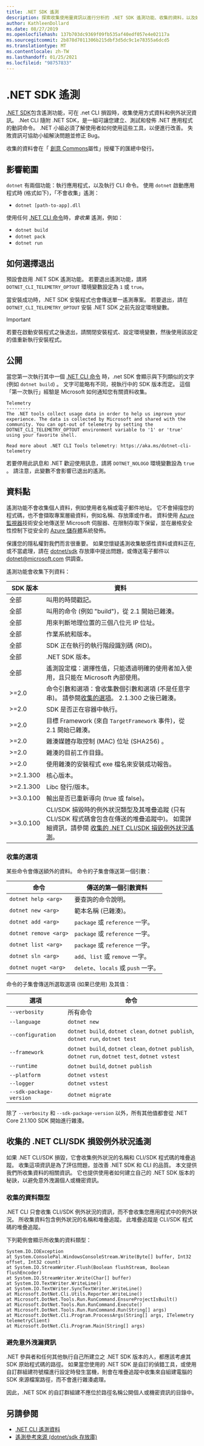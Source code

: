 ```yaml
---
title: .NET SDK 遙測
description: 探索收集使用量資訊以進行分析的 .NET SDK 遙測功能、收集的資料，以及如何停用。
author: KathleenDollard
ms.date: 08/27/2019
ms.openlocfilehash: 137b703dc9369f09fb535af40edf057e4e02117a
ms.sourcegitcommit: 2b878d7011306b215dbf3d5dc9c1e78355a6dcd5
ms.translationtype: MT
ms.contentlocale: zh-TW
ms.lasthandoff: 01/25/2021
ms.locfileid: "98757833"
---
```

# <a name="net-sdk-telemetry"></a>.NET SDK 遙測

[.NET SDK](index.md)包含遙測功能，可在 .net CLI 損毀時，收集使用方式資料和例外狀況資訊。 .Net CLI 隨附 .NET SDK，是一組可讓您建立、測試和發佈 .NET 應用程式的動詞命令。 .NET 小組必須了解使用者如何使用這些工具，以便進行改善。 失敗資訊可協助小組解決問題並修正 Bug。

收集的資料會在「 [創意 Commons](https://creativecommons.org/licenses/by/4.0/)屬性」授權下的匯總中發行。

## <a name="scope"></a>影響範圍

`dotnet` 有兩個功能：執行應用程式，以及執行 CLI 命令。 使用 `dotnet` 啟動應用程式時 (格式如下)，「不會收集」遙測：

- `dotnet [path-to-app].dll`

使用任何 [.NET CLI 命令](index.md)時，*會收集* 遙測，例如：

- `dotnet build`
- `dotnet pack`
- `dotnet run`

## <a name="how-to-opt-out"></a>如何選擇退出

預設會啟用 .NET SDK 遙測功能。 若要退出遙測功能，請將 `DOTNET_CLI_TELEMETRY_OPTOUT` 環境變數設定為 `1` 或 `true`。

當安裝成功時，.NET SDK 安裝程式也會傳送單一遙測專案。 若要退出，請在 `DOTNET_CLI_TELEMETRY_OPTOUT` 安裝 .NET SDK 之前先設定環境變數。

> [!IMPORTANT]
> 若要在啟動安裝程式之後退出，請關閉安裝程式、設定環境變數，然後使用該設定的值重新執行安裝程式。

## <a name="disclosure"></a>公開

當您第一次執行其中一個 [.NET CLI 命令](index.md) 時，.net SDK 會顯示與下列類似的文字 (例如 `dotnet build`) 。 文字可能略有不同，視執行中的 SDK 版本而定。 這個「第一次執行」經驗是 Microsoft 如何通知您有關資料收集。

```console
Telemetry
---------
The .NET tools collect usage data in order to help us improve your experience. The data is collected by Microsoft and shared with the community. You can opt-out of telemetry by setting the DOTNET_CLI_TELEMETRY_OPTOUT environment variable to '1' or 'true' using your favorite shell.

Read more about .NET CLI Tools telemetry: https://aka.ms/dotnet-cli-telemetry
```

若要停用此訊息和 .NET 歡迎使用訊息，請將 `DOTNET_NOLOGO` 環境變數設為 `true` 。 請注意，此變數不會影響已退出的遙測。

## <a name="data-points"></a>資料點

遙測功能不會收集個人資料，例如使用者名稱或電子郵件地址。 它不會掃描您的程式碼，也不會擷取專案層級資料，例如名稱、存放庫或作者。 資料使用 [Azure 監視器](https://azure.microsoft.com/services/monitor/)技術安全地傳送至 Microsoft 伺服器、在限制存取下保留，並在嚴格安全性控制下從安全的 [Azure 儲存體](https://azure.microsoft.com/services/storage/)系統發佈。

保護您的隱私權對我們而言很重要。 如果您懷疑遙測收集敏感性資料或資料正在, 或不當處理，請在 [dotnet/sdk](https://github.com/dotnet/sdk/issues) 存放庫中提出問題，或傳送電子郵件以 [dotnet@microsoft.com](mailto:dotnet@microsoft.com) 供調查。

遙測功能會收集下列資料：

| SDK 版本 | 資料 |
|--------------|------|
| 全部          | 叫用的時間戳記。 |
| 全部          | 叫用的命令 (例如 "build")，從 2.1 開始已雜湊。 |
| 全部          | 用來判斷地理位置的三個八位元 IP 位址。 |
| 全部          | 作業系統和版本。 |
| 全部          | SDK 正在執行的執行階段識別碼 (RID)。 |
| 全部          | .NET SDK 版本。 |
| 全部          | 遙測設定檔：選擇性值，只能透過明確的使用者加入使用，且只能在 Microsoft 內部使用。 |
| >=2.0        | 命令引數和選項：會收集數個引數和選項 (不是任意字串)。 請參閱[收集的選項](#collected-options)。 2.1.300 之後已雜湊。 |
| >=2.0         | SDK 是否正在容器中執行。 |
| >=2.0         | 目標 Framework (來自 `TargetFramework` 事件)，從 2.1 開始已雜湊。 |
| >=2.0         | 雜湊媒體存取控制 (MAC) 位址 (SHA256) 。 |
| >=2.0         | 雜湊的目前工作目錄。 |
| >=2.0         | 使用雜湊的安裝程式 exe 檔名來安裝成功報告。 |
| >=2.1.300     | 核心版本。 |
| >=2.1.300     | Libc 發行/版本。 |
| >=3.0.100     | 輸出是否已重新導向 (true 或 false)。 |
| >=3.0.100     | CLI/SDK 損毀時的例外狀況類型及其堆疊追蹤 (只有 CLI/SDK 程式碼會包含在傳送的堆疊追蹤中)。 如需詳細資訊，請參閱 [收集的 .NET CLI/SDK 損毀例外狀況遙測](#net-clisdk-crash-exception-telemetry-collected)。 |

### <a name="collected-options"></a>收集的選項

某些命令會傳送額外的資料。 命令的子集會傳送第一個引數：

| 命令               | 傳送的第一個引數資料                |
|-----------------------|-----------------------------------------|
| `dotnet help <arg>`   | 要查詢的命令說明。  |
| `dotnet new <arg>`    | 範本名稱 (已雜湊)。             |
| `dotnet add <arg>`    | `package` 或 `reference` 一字。      |
| `dotnet remove <arg>` | `package` 或 `reference` 一字。      |
| `dotnet list <arg>`   | `package` 或 `reference` 一字。      |
| `dotnet sln <arg>`    | `add`、`list` 或 `remove` 一字。    |
| `dotnet nuget <arg>`  | `delete`、`locals` 或 `push` 一字。 |

命令的子集會傳送所選取選項 (如果已使用) 及其值：

| 選項                  | 命令                                                                                       |
|-------------------------|------------------------------------------------------------------------------------------------|
| `--verbosity`           | 所有命令                                                                                   |
| `--language`            | `dotnet new`                                                                                   |
| `--configuration`       | `dotnet build`, `dotnet clean`, `dotnet publish`, `dotnet run`, `dotnet test`                  |
| `--framework`           | `dotnet build`, `dotnet clean`, `dotnet publish`, `dotnet run`, `dotnet test`, `dotnet vstest` |
| `--runtime`             | `dotnet build`,  `dotnet publish`                                                              |
| `--platform`            | `dotnet vstest`                                                                                |
| `--logger`              | `dotnet vstest`                                                                                |
| `--sdk-package-version` | `dotnet migrate`                                                                               |

除了 `--verbosity` 和 `--sdk-package-version` 以外，所有其他值都會從 .NET Core 2.1.100 SDK 開始進行雜湊。

## <a name="net-clisdk-crash-exception-telemetry-collected"></a>收集的 .NET CLI/SDK 損毀例外狀況遙測

如果 .NET CLI/SDK 損毀，它會收集例外狀況的名稱和 CLI/SDK 程式碼的堆疊追蹤。 收集這項資訊是為了評估問題，並改善 .NET SDK 和 CLI 的品質。 本文提供我們所收集資料的相關資訊。 它也提供使用者如何建立自己的 .NET SDK 版本的秘訣，以避免意外洩漏個人或機密資訊。

### <a name="types-of-collected-data"></a>收集的資料類型

.NET CLI 只會收集 CLI/SDK 例外狀況的資訊，而不會收集您應用程式中的例外狀況。 所收集資料包含例外狀況的名稱和堆疊追蹤。 此堆疊追蹤是 CLI/SDK 程式碼的堆疊追蹤。

下列範例會顯示所收集的資料類型：

```console
System.IO.IOException
at System.ConsolePal.WindowsConsoleStream.Write(Byte[] buffer, Int32 offset, Int32 count)
at System.IO.StreamWriter.Flush(Boolean flushStream, Boolean flushEncoder)
at System.IO.StreamWriter.Write(Char[] buffer)
at System.IO.TextWriter.WriteLine()
at System.IO.TextWriter.SyncTextWriter.WriteLine()
at Microsoft.DotNet.Cli.Utils.Reporter.WriteLine()
at Microsoft.DotNet.Tools.Run.RunCommand.EnsureProjectIsBuilt()
at Microsoft.DotNet.Tools.Run.RunCommand.Execute()
at Microsoft.DotNet.Tools.Run.RunCommand.Run(String[] args)
at Microsoft.DotNet.Cli.Program.ProcessArgs(String[] args, ITelemetry telemetryClient)
at Microsoft.DotNet.Cli.Program.Main(String[] args)
```

### <a name="avoid-inadvertent-disclosure-of-information"></a>避免意外洩漏資訊

.NET 參與者和任何其他執行自己所建立之 .NET SDK 版本的人，都應該考慮其 SDK 原始程式碼的路徑。 如果當您使用的 .NET SDK 是自訂的偵錯工具，或使用自訂群組建符號檔進行設定時發生當機，則會在堆疊追蹤中收集來自組建電腦的 SDK 來源檔案路徑，而不會進行雜湊處理。

因此，.NET SDK 的自訂群組建不應位於路徑名稱公開個人或機密資訊的目錄中。

## <a name="see-also"></a>另請參閱

- [.NET CLI 遙測資料](https://dotnet.microsoft.com/platform/telemetry)
- [遙測參考來源 (dotnet/sdk 存放庫) ](https://github.com/dotnet/sdk/tree/master/src/Cli/dotnet/Telemetry)
